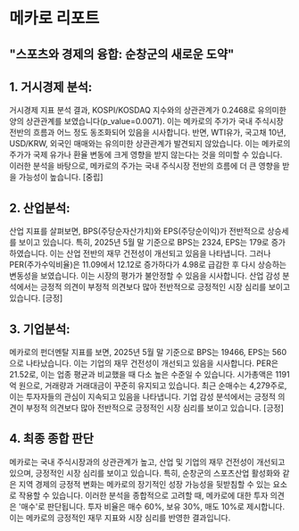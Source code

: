 # 메카로 리포트
## "스포츠와 경제의 융합: 순창군의 새로운 도약"

## 1. 거시경제 분석:
거시경제 지표 분석 결과, KOSPI/KOSDAQ 지수와의 상관관계가 0.2468로 유의미한 양의 상관관계를 보였습니다(p_value=0.0071). 이는 메카로의 주가가 국내 주식시장 전반의 흐름과 어느 정도 동조화되어 있음을 시사합니다. 반면, WTI유가, 국고채 10년, USD/KRW, 외국인 매매와는 유의미한 상관관계가 발견되지 않았습니다. 이는 메카로의 주가가 국제 유가나 환율 변동에 크게 영향을 받지 않는다는 것을 의미할 수 있습니다. 이러한 분석을 바탕으로, 메카로의 주가는 국내 주식시장 전반의 흐름에 더 큰 영향을 받을 가능성이 높습니다. [중립]

## 2. 산업분석:
산업 지표를 살펴보면, BPS(주당순자산가치)와 EPS(주당순이익)가 전반적으로 상승세를 보이고 있습니다. 특히, 2025년 5월 말 기준으로 BPS는 2324, EPS는 179로 증가하였습니다. 이는 산업 전반의 재무 건전성이 개선되고 있음을 나타냅니다. 그러나 PER(주가수익비율)은 11.09에서 12.12로 증가하다가 4.98로 급감한 후 다시 상승하는 변동성을 보였습니다. 이는 시장의 평가가 불안정할 수 있음을 시사합니다. 산업 감성 분석에서는 긍정적 의견이 부정적 의견보다 많아 전반적으로 긍정적인 시장 심리를 보이고 있습니다. [긍정]

## 3. 기업분석:
메카로의 펀더멘탈 지표를 보면, 2025년 5월 말 기준으로 BPS는 19466, EPS는 560으로 나타났습니다. 이는 기업의 재무 건전성이 개선되고 있음을 시사합니다. PER은 21.52로, 이는 업종 평균과 비교했을 때 다소 높은 수준일 수 있습니다. 시가총액은 1191억 원으로, 거래량과 거래대금이 꾸준히 유지되고 있습니다. 최근 순매수는 4,279주로, 이는 투자자들의 관심이 지속되고 있음을 나타냅니다. 기업 감성 분석에서는 긍정적 의견이 부정적 의견보다 많아 전반적으로 긍정적인 시장 심리를 보이고 있습니다. [긍정]

## 4. 최종 종합 판단
메카로는 국내 주식시장과의 상관관계가 높고, 산업 및 기업의 재무 건전성이 개선되고 있으며, 긍정적인 시장 심리를 보이고 있습니다. 특히, 순창군의 스포츠산업 활성화와 같은 지역 경제의 긍정적 변화는 메카로의 장기적인 성장 가능성을 뒷받침할 수 있는 요소로 작용할 수 있습니다. 이러한 분석을 종합적으로 고려할 때, 메카로에 대한 투자 의견은 '매수'로 판단됩니다. 투자 비율은 매수 60%, 보유 30%, 매도 10%로 제시합니다. 이는 메카로의 긍정적인 재무 지표와 시장 심리를 반영한 결과입니다.